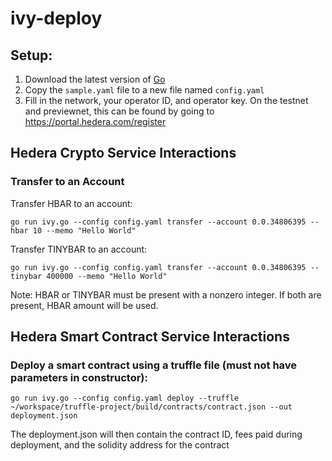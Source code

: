 # ivy-deploy

## Setup:
1. Download the latest version of [Go](https://go.dev/)
2. Copy the `sample.yaml` file to a new file named `config.yaml`
3. Fill in the network, your operator ID, and operator key. On the testnet and previewnet, this can be found by going to https://portal.hedera.com/register

## Hedera Crypto Service Interactions
### Transfer to an Account

Transfer HBAR to an account:
```
go run ivy.go --config config.yaml transfer --account 0.0.34806395 --hbar 10 --memo "Hello World"
```

Transfer TINYBAR to an account:
```
go run ivy.go --config config.yaml transfer --account 0.0.34806395 --tinybar 400000 --memo "Hello World"
```

Note: HBAR or TINYBAR must be present with a nonzero integer. If both are present, HBAR amount will be used.

## Hedera Smart Contract Service Interactions
### Deploy a smart contract using a truffle file (must not have parameters in constructor):
```
go run ivy.go --config config.yaml deploy --truffle ~/workspace/truffle-project/build/contracts/contract.json --out deployment.json
```
The deployment.json will then contain the contract ID, fees paid during deployment, and the solidity address for the contract

